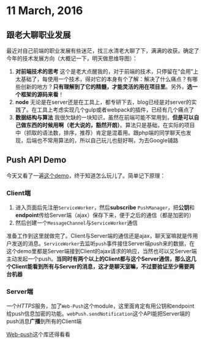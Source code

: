 # 11 March, 2016

## 跟老大聊职业发展

最近对自己前端的职业发展有些迷茫，找三水清老大聊了下，满满的收获。确定了今年的技术发展方向（大概记一下，明天做思维导图）：

1. **对前端技术的思考** 这个是老大点醒我的，对于前端的技术，只停留在“会用”上太基础了，每使用一个技术，得对它的本身有个了解：解决了什么痛点？有哪些创新的地方？**只有理解到了它的精髓，才能灵活的用在项目里**。另外，**选一个框架的源码来看**！
2. **node** 无论是在server还是在工具上，都专研下去，blog已经是对server的实践了。在工具上考虑实现几个gulp或者webpack的插件，已经有几个痛点了
2. **数据结构与算法** 我很欠缺的一块知识，虽然在前端可能不常用到，**但是可以自己做东西的时候用啊（老大说的，豁然开朗）**。算法只是基础，在实际的项目中（抓取的语法数，排序，推荐）肯定是混着用。跟php端的同学聊天也发现，后端也不常用算法的，所以自己玩儿也挺好啊，为去Google铺路

## Push API Demo

今天又看了一遍[这个demo](https://github.com/chrisdavidmills/push-api-demo)，终于知道怎么玩儿了。简单记下原理：

### Client端

1. 进入页面后先注册`ServiceWorker`，然后**subscribe** `PushManager`，把**公钥**和**endpoint**传给Server端（ajax）保存下来，便于之后的通信（都是加密的）
2. 然后创建一个`MessageChannel`与`ServiceWorker`通信

准备工作到这里就做完了。Client与Server端的通信还是ajax，聊天室嘛就是传用户发送的消息。`ServiceWorker`去监听`push`事件接住Server端push来的数据，在这个demo里都是Server端接到Client的ajax请求的响应，当然也可以又Server端主动发起一个push。**当同时有两个以上的Client都与这个Server通信，那么这几个Client能看到所有与Server的消息，这才是聊天室嘛，不过要验证至少需要两台机器**

### Server端

一个*HTTPS*服务，加了`Web-Push`这个module，这里面肯定有用公钥和endpoint给push信息加密的功能。`webPush.sendNotification`这个API能把Server端的push消息**广播**到所有的Client端

[Web-push](https://www.npmjs.com/package/web-push)这个库还得看看

